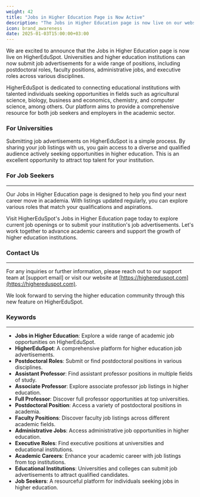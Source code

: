 ```yaml
---
weight: 42
title: "Jobs in Higher Education Page is Now Active"
description: "The Jobs in Higher Education page is now live on our website, providing a comprehensive resource for job seekers in the academic world."
icon: brand_awareness
date: 2025-01-03T15:00:00+03:00
---
```


We are excited to announce that the Jobs in Higher Education page is now live on HigherEduSpot. Universities and higher education institutions can now submit job advertisements for a wide range of positions, including postdoctoral roles, faculty positions, administrative jobs, and executive roles across various disciplines.

HigherEduSpot is dedicated to connecting educational institutions with talented individuals seeking opportunities in fields such as agricultural science, biology, business and economics, chemistry, and computer science, among others. Our platform aims to provide a comprehensive resource for both job seekers and employers in the academic sector.

### For Universities

Submitting job advertisements on HigherEduSpot is a simple process. By sharing your job listings with us, you gain access to a diverse and qualified audience actively seeking opportunities in higher education. This is an excellent opportunity to attract top talent for your institution.

### For Job Seekers

---

Our Jobs in Higher Education page is designed to help you find your next career move in academia. With listings updated regularly, you can explore various roles that match your qualifications and aspirations.

Visit HigherEduSpot's Jobs in Higher Education page today to explore current job openings or to submit your institution's job advertisements. Let's work together to advance academic careers and support the growth of higher education institutions.

### Contact Us

---

For any inquiries or further information, please reach out to our support team at [support email] or visit our website at [https://highereduspot.com](https://highereduspot.com).

We look forward to serving the higher education community through this new feature on HigherEduSpot.

### Keywords

---

- **Jobs in Higher Education**: Explore a wide range of academic job opportunities on HigherEduSpot.
- **HigherEduSpot**: A comprehensive platform for higher education job advertisements.
- **Postdoctoral Roles**: Submit or find postdoctoral positions in various disciplines.
- **Assistant Professor**: Find assistant professor positions in multiple fields of study.
- **Associate Professor**: Explore associate professor job listings in higher education.
- **Full Professor**: Discover full professor opportunities at top universities.
- **Postdoctoral Position**: Access a variety of postdoctoral positions in academia.
- **Faculty Positions**: Discover faculty job listings across different academic fields.
- **Administrative Jobs**: Access administrative job opportunities in higher education.
- **Executive Roles**: Find executive positions at universities and educational institutions.
- **Academic Careers**: Enhance your academic career with job listings from top institutions.
- **Educational Institutions**: Universities and colleges can submit job advertisements to attract qualified candidates.
- **Job Seekers**: A resourceful platform for individuals seeking jobs in higher education.